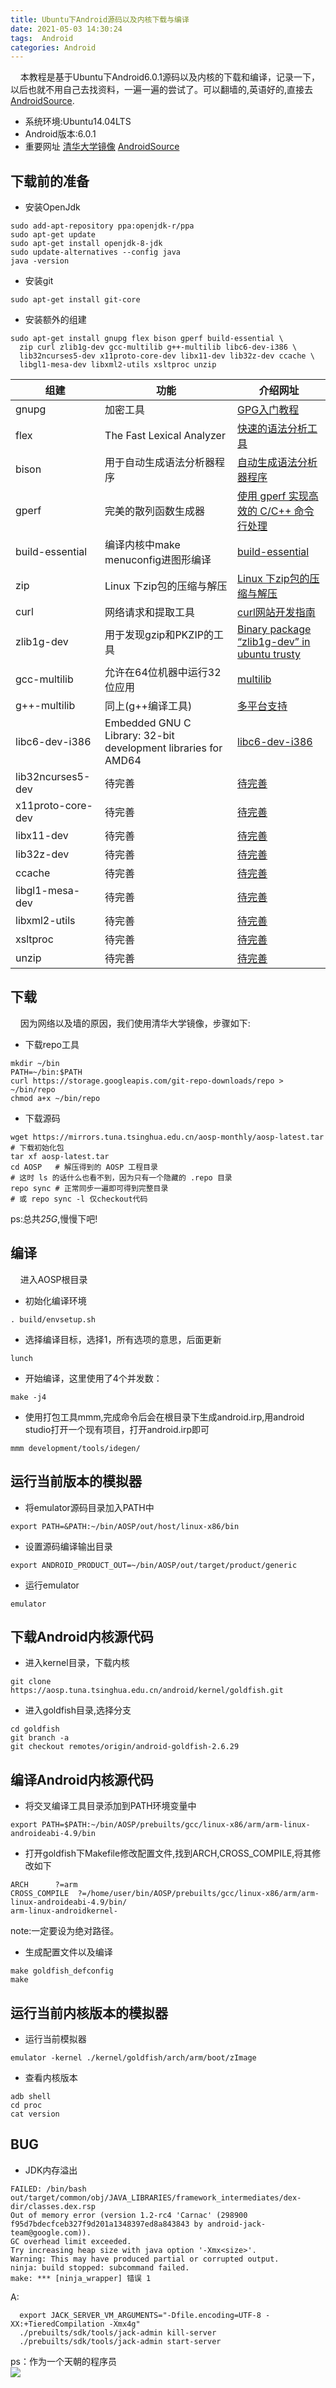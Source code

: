 ```yaml
---
title: Ubuntu下Android源码以及内核下载与编译
date: 2021-05-03 14:30:24
tags:  Android
categories: Android
---
```



&nbsp;&nbsp;&nbsp;&nbsp;本教程是基于Ubuntu下Android6.0.1源码以及内核的下载和编译，记录一下，以后也就不用自己去找资料，一遍一遍的尝试了。可以翻墙的,英语好的,直接去[AndroidSource](https://source.android.com/source/initializing.html).
- 系统环境:Ubuntu14.04LTS
- Android版本:6.0.1
- 重要网址
   [清华大学镜像](https://mirrors.tuna.tsinghua.edu.cn/help/AOSP/)
   [AndroidSource](https://source.android.com/source/initializing.html)
   <!--more-->

## 下载前的准备
-  安装OpenJdk
```shell
sudo add-apt-repository ppa:openjdk-r/ppa
sudo apt-get update
sudo apt-get install openjdk-8-jdk
sudo update-alternatives --config java
java -version
```
- 安装git
```shell
sudo apt-get install git-core
```

- 安装额外的组建
```shell
sudo apt-get install gnupg flex bison gperf build-essential \
  zip curl zlib1g-dev gcc-multilib g++-multilib libc6-dev-i386 \
  lib32ncurses5-dev x11proto-core-dev libx11-dev lib32z-dev ccache \
  libgl1-mesa-dev libxml2-utils xsltproc unzip
```

| 组建                | 功能                                       | 介绍网址                                     |
| ----------------- | ---------------------------------------- | ---------------------------------------- |
| gnupg             | 加密工具                                     | [GPG入门教程](http://www.ruanyifeng.com/blog/2013/07/gpg.html) |
| flex              | The Fast Lexical Analyzer                | [快速的语法分析工具]( http://flex.sourceforge.net/) |
| bison             | 用于自动生成语法分析器程序                            | [自动生成语法分析器程序](https://zh.wikipedia.org/wiki/GNU_bison) |
| gperf             | 完美的散列函数生成器                               | [使用 gperf 实现高效的 C/C++ 命令行处理](http://www.ibm.com/developerworks/cn/linux/l-gperf.html) |
| build-essential   | 编译内核中make menuconfig进图形编译                | [build-essential](https://github.com/chef-cookbooks/build-essential) |
| zip               | Linux 下zip包的压缩与解压                        | [Linux 下zip包的压缩与解压](http://www.cnblogs.com/chinareny2k/archive/2010/01/05/1639468.html) |
| curl              | 网络请求和提取工具                                | [curl网站开发指南](http://www.ruanyifeng.com/blog/2011/09/curl.html) |
| zlib1g-dev        | 用于发现gzip和PKZIP的工具                        | [Binary package “zlib1g-dev” in ubuntu trusty](https://launchpad.net/ubuntu/trusty/+package/zlib1g-dev) |
| gcc-multilib      | 允许在64位机器中运行32位应用                         | [multilib](https://wiki.archlinux.org/index.php/multilib) |
| g++-multilib      | 同上(g++编译工具)                              | [多平台支持](https://packages.debian.org/wheezy/g++-multilib) |
| libc6-dev-i386    | Embedded GNU C Library: 32-bit development libraries for AMD64 | [libc6-dev-i386](http://packages.ubuntu.com/precise/libc6-dev-i386) |
| lib32ncurses5-dev | 待完善                                      | [待完善]()                                  |
| x11proto-core-dev | 待完善                                      | [待完善]()                                  |
| libx11-dev        | 待完善                                      | [待完善]()                                  |
| lib32z-dev        | 待完善                                      | [待完善]()                                  |
| ccache            | 待完善                                      | [待完善]()                                  |
| libgl1-mesa-dev   | 待完善                                      | [待完善]()                                  |
| libxml2-utils     | 待完善                                      | [待完善]()                                  |
| xsltproc          | 待完善                                      | [待完善]()                                  |
| unzip             | 待完善                                      | [待完善]()                                  |


## 下载
&nbsp;&nbsp;&nbsp;&nbsp;因为网络以及墙的原因，我们使用清华大学镜像，步骤如下:
- 下载repo工具
```shell
mkdir ~/bin
PATH=~/bin:$PATH
curl https://storage.googleapis.com/git-repo-downloads/repo > ~/bin/repo
chmod a+x ~/bin/repo
```
- 下载源码
```shell
wget https://mirrors.tuna.tsinghua.edu.cn/aosp-monthly/aosp-latest.tar # 下载初始化包
tar xf aosp-latest.tar
cd AOSP   # 解压得到的 AOSP 工程目录
# 这时 ls 的话什么也看不到，因为只有一个隐藏的 .repo 目录
repo sync # 正常同步一遍即可得到完整目录
# 或 repo sync -l 仅checkout代码
```
ps:总共*25G*,慢慢下吧!
## 编译
&nbsp;&nbsp;&nbsp;&nbsp;进入AOSP根目录</br>
- 初始化编译环境
```shell
. build/envsetup.sh
```
- 选择编译目标，选择1，所有选项的意思，后面更新
```shell
lunch
```
- 开始编译，这里使用了4个并发数：
```shell
make -j4
```
- 使用打包工具mmm,完成命令后会在根目录下生成android.irp,用android studio打开一个现有项目，打开android.irp即可
```shell
mmm development/tools/idegen/
```

## 运行当前版本的模拟器
-  将emulator源码目录加入PATH中

```shell
export PATH=&PATH:~/bin/AOSP/out/host/linux-x86/bin
```
- 设置源码编译输出目录

```shell
export ANDROID_PRODUCT_OUT=~/bin/AOSP/out/target/product/generic
```
- 运行emulator

```shell
emulator
```
## 下载Android内核源代码
- 进入kernel目录，下载内核
```shell
git clone https://aosp.tuna.tsinghua.edu.cn/android/kernel/goldfish.git
```
- 进入goldfish目录,选择分支

```shell
cd goldfish
git branch -a
git checkout remotes/origin/android-goldfish-2.6.29
```
## 编译Android内核源代码
- 将交叉编译工具目录添加到PATH环境变量中
```shell
export PATH=$PATH:~/bin/AOSP/prebuilts/gcc/linux-x86/arm/arm-linux-androideabi-4.9/bin
```
- 打开goldfish下Makefile修改配置文件,找到ARCH,CROSS_COMPILE,将其修改如下
```shell
ARCH      ?=arm
CROSS_COMPILE  ?=/home/user/bin/AOSP/prebuilts/gcc/linux-x86/arm/arm-linux-androideabi-4.9/bin/
arm-linux-androidkernel-
```
note:一定要设为绝对路径。
- 生成配置文件以及编译
```shell
make goldfish_defconfig
make
```
## 运行当前内核版本的模拟器
- 运行当前模拟器
```shell
emulator -kernel ./kernel/goldfish/arch/arm/boot/zImage
```
- 查看内核版本
```shell
adb shell
cd proc
cat version
```
##  BUG
- JDK内存溢出</br>

``` shell
FAILED: /bin/bash out/target/common/obj/JAVA_LIBRARIES/framework_intermediates/dex-dir/classes.dex.rsp
Out of memory error (version 1.2-rc4 'Carnac' (298900 f95d7bdecfceb327f9d201a1348397ed8a843843 by android-jack-team@google.com)).
GC overhead limit exceeded.
Try increasing heap size with java option '-Xmx<size>'.
Warning: This may have produced partial or corrupted output.
ninja: build stopped: subcommand failed.
make: *** [ninja_wrapper] 错误 1
```

A:
```shell
  export JACK_SERVER_VM_ARGUMENTS="-Dfile.encoding=UTF-8 -XX:+TieredCompilation -Xmx4g"
  ./prebuilts/sdk/tools/jack-admin kill-server
  ./prebuilts/sdk/tools/jack-admin start-server
```

ps：作为一个天朝的程序员</br>![](http://7xk0q3.com1.z0.glb.clouddn.com/android.png)